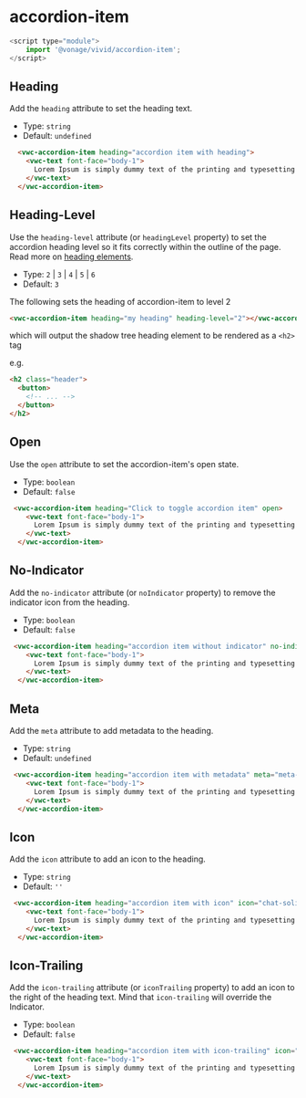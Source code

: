 # accordion-item

```js
<script type="module">
    import '@vonage/vivid/accordion-item';
</script>
```
## Heading
Add the `heading` attribute to set the heading text.

- Type: `string`
- Default: `undefined`
  
```html preview
  <vwc-accordion-item heading="accordion item with heading">
    <vwc-text font-face="body-1">
      Lorem Ipsum is simply dummy text of the printing and typesetting industry.
    </vwc-text>
  </vwc-accordion-item>
```

## Heading-Level

Use the `heading-level` attribute (or `headingLevel` property) to set the accordion heading level so it fits correctly within the outline of the page. Read more on [heading elements](https://developer.mozilla.org/en-US/docs/Web/HTML/Element/Heading_Elements).

- Type: `2` | `3` | `4` | `5` | `6`
- Default: `3`

The following sets the heading of accordion-item to level 2

```html
<vwc-accordion-item heading="my heading" heading-level="2"></vwc-accordion-item>
```

which will output the shadow tree heading element to be rendered as a `<h2>` tag

e.g.

```html
<h2 class="header">
  <button>
    <!-- ... -->
  </button>
</h2>
```

## Open
Use the `open` attribute to set the accordion-item's open state.

- Type: `boolean`
- Default: `false`

```html preview
 <vwc-accordion-item heading="Click to toggle accordion item" open>
    <vwc-text font-face="body-1">
      Lorem Ipsum is simply dummy text of the printing and typesetting industry.
    </vwc-text>
  </vwc-accordion-item>
```
## No-Indicator
Add the `no-indicator` attribute (or `noIndicator` property) to remove the indicator icon from the heading.

- Type: `boolean`
- Default: `false`

```html preview
 <vwc-accordion-item heading="accordion item without indicator" no-indicator>
    <vwc-text font-face="body-1">
      Lorem Ipsum is simply dummy text of the printing and typesetting industry.
    </vwc-text>
  </vwc-accordion-item>
```
## Meta
Add the `meta` attribute to add metadata to the heading. 

- Type: `string`
- Default: `undefined`

```html preview
 <vwc-accordion-item heading="accordion item with metadata" meta="meta-data">
    <vwc-text font-face="body-1">
      Lorem Ipsum is simply dummy text of the printing and typesetting industry.
    </vwc-text>
  </vwc-accordion-item>
```

## Icon
Add the `icon` attribute to add an icon to the heading. 

- Type: `string`
- Default: `''`

```html preview
 <vwc-accordion-item heading="accordion item with icon" icon="chat-solid">
    <vwc-text font-face="body-1">
      Lorem Ipsum is simply dummy text of the printing and typesetting industry.
    </vwc-text>
  </vwc-accordion-item>
```

## Icon-Trailing
Add the `icon-trailing` attribute (or `iconTrailing` property) to add an icon to the right of the heading text.  Mind that `icon-trailing` will override the Indicator.

- Type: `boolean`
- Default: `false`

```html preview
 <vwc-accordion-item heading="accordion item with icon-trailing" icon="chat-solid" icon-trailing>
    <vwc-text font-face="body-1">
      Lorem Ipsum is simply dummy text of the printing and typesetting industry.
    </vwc-text>
  </vwc-accordion-item>
```
